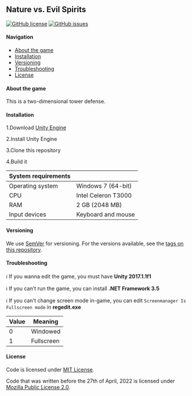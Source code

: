 ## Nature vs. Evil Spirits

[![GitHub license](https://img.shields.io/github/license/VitalikLevin/Nature-vs.-Evil-Sprits)](https://github.com/VitalikLevin/Nature-vs.-Evil-Sprits/LICENSE.txt)
[![GitHub issues](https://img.shields.io/github/issues/VitalikLevin/Nature-vs.-Evil-Sprits)](https://github.com/VitalikLevin/Nature-vs.-Evil-Sprits)

#### Navigation

- [About the game](#about-the-game)
- [Installation](#installation)
- [Versioning](#versioning)
- [Troubleshooting](#troubleshooting)
- [License](#license)

#### About the game

This is a two-dimensional tower defense.

#### Installation

1.Download [Unity Engine](https://unity3d.com/get-unity/download/archive )

2.Install Unity Engine

3.Clone this repository

4.Build it

| System requirements |                     |
| ------------------- | ------------------- |
| Operating system    | Windows 7 (64-bit)  |
| CPU                 | Intel Celeron T3000 |
| RAM                 | 2 GB (2048 MB)      |
| Input devices       | Keyboard and mouse  |

#### Versioning

We use [SemVer](http://semver.org/) for versioning. For the versions available, see the [tags on this repository](https://github.com/VitalikLevin/Nature-vs.-Evil-Sprits/tags). 

#### Troubleshooting

:information_source: If you wanna edit the game, you must have **Unity 2017.1.1f1**

:information_source: If you can't run the game, you can install **.NET Framework 3.5**

:information_source: If you can't change screen mode in-game, you can edit ``Screenmanager Is Fullscreen mode`` in **regedit.exe**

| Value | Meaning       |
| ----- | ------------- |
| 0     | Windowed      |
| 1     | Fullscreen    |

#### License

Code is licensed under [MIT License](/LICENSE.txt).

Code that was written before the 27th of April, 2022 is licensed under [Mozilla Public License 2.0](/LICENSE_mpl.txt).
